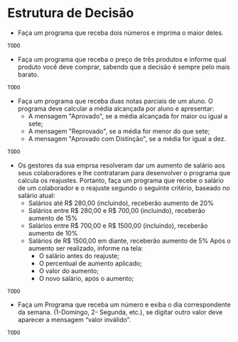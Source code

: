 # Estrutura de Decisão

- Faça um programa que receba dois números e imprima o maior deles.

```java
TODO
```

- Faça um programa que receba o preço de três produtos e informe qual produto você deve comprar, sabendo que a decisão é sempre pelo mais barato.

```java
TODO
```

- Faça um programa que receba duas notas parciais de um aluno. O programa deve calcular a média alcançada por aluno e apresentar:
  - A mensagem "Aprovado", se a média alcançada for maior ou igual a sete;
  - A mensagem "Reprovado", se a média for menor do que sete;
  - A mensagem "Aprovado com Distinção", se a média for igual a dez.

```java
TODO
```

- Os gestores da sua emprsa resolveram dar um aumento de salário aos seus colaboradores e lhe contrataram para desenvolver o programa que calcula os reajustes. Portanto, faça um programa que recebe o salário de um colaborador e o reajuste segundo o seguinte critério, baseado no salário atual:
  - Salários até R$ 280,00 (incluindo), receberão aumento de 20%
  - Salários entre R$ 280,00 e R$ 700,00 (incluindo), receberão aumento de 15%
  - Salários entre R$ 700,00 e R$ 1500,00 (incluindo), receberão aumento de 10%
  - Salários de R$ 1500,00 em diante, receberão aumento de 5% 
Após o aumento ser realizado, informe na tela:
    - O salário antes do reajuste;
    - O percentual de aumento aplicado;
    - O valor do aumento;
    - O novo salário, após o aumento;
    
```java
TODO
```
    
- Faça um Programa que receba um número e exiba o dia correspondente da semana. (1-Domingo, 2- Segunda, etc.), se digitar outro valor deve aparecer a mensagem “valor inválido”.

```java
TODO
```
